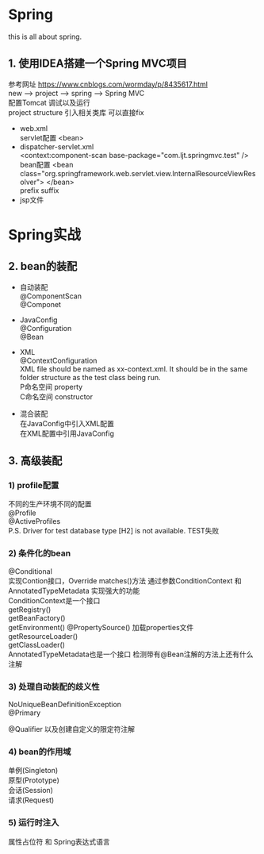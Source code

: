 # Spring

this is all about spring.

## 1. 使用IDEA搭建一个Spring MVC项目
参考网址 https://www.cnblogs.com/wormday/p/8435617.html  
new --> project --> spring --> Spring MVC  
配置Tomcat 调试以及运行  
project structure  引入相关类库  可以直接fix  

- web.xml  
  servlet配置 \<bean\>  
- dispatcher-servlet.xml  
  <context:component-scan base-package="com.ljt.springmvc.test" />  
  bean配置  \<bean class="org.springframework.web.servlet.view.InternalResourceViewResolver"> \</bean>  
prefix suffix  
- jsp文件  

# Spring实战
## 2. bean的装配
- 自动装配  
  @ComponentScan  
  @Componet  

- JavaConfig  
  @Configuration  
  @Bean  

- XML  
  @ContextConfiguration  
  XML file should be named as xx-context.xml. It should be in the same folder structure as the test class being run.   
  P命名空间  property  
  C命名空间  constructor  

- 混合装配  
  在JavaConfig中引入XML配置  
  在XML配置中引用JavaConfig
  
## 3. 高级装配
### 1) profile配置
 不同的生产环境不同的配置  
 @Profile  
 @ActiveProfiles  
 P.S. Driver for test database type [H2] is not available. TEST失败  
 
### 2) 条件化的bean
  @Conditional  
  实现Contion接口，Override matches()方法 通过参数ConditionContext 和 AnnotatedTypeMetadata 实现强大的功能  
  ConditionContext是一个接口  
  getRegistry()  
  getBeanFactory()  
  getEnvironment()   @PropertySource() 加载properties文件    
  getResourceLoader()  
  getClassLoader()  
  AnnotatedTypeMetadata也是一个接口 检测带有@Bean注解的方法上还有什么注解  
  
 ### 3) 处理自动装配的歧义性
   NoUniqueBeanDefinitionException  
   @Primary  
     
   @Qualifier  以及创建自定义的限定符注解  
   
### 4) bean的作用域
  单例(Singleton)   
  原型(Prototype)  
  会话(Session)  
  请求(Request)  
  
### 5) 运行时注入
  属性占位符 和 Spring表达式语言
   
  
  
  
